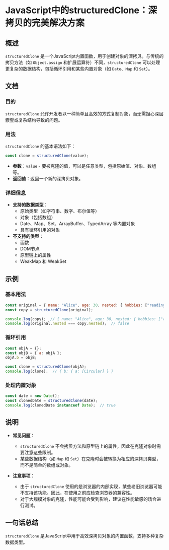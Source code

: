 <!--
Meta Description: # JavaScript中的structuredClone：深拷贝的完美解决方案 ## 概述 `structuredClone` 是一个JavaScript内置函数，用于创建对象的深拷贝。与传统的拷贝方法（如 `Object.assign` 和扩展运算符）不同，`structuredClone` 可...
Meta Keywords: structuredclone, const, date, javascript, nested
-->

# JavaScript中的structuredClone：深拷贝的完美解决方案

## 概述
`structuredClone` 是一个JavaScript内置函数，用于创建对象的深拷贝。与传统的拷贝方法（如 `Object.assign` 和扩展运算符）不同，`structuredClone` 可以处理更复杂的数据结构，包括循环引用和某些内置对象（如 `Date`、`Map` 和 `Set`）。

## 文档
### 目的
`structuredClone` 允许开发者以一种简单且高效的方式复制对象，而无需担心深层嵌套或复杂结构导致的问题。

### 用法
`structuredClone` 的基本语法如下：
```javascript
const clone = structuredClone(value);
```
- **参数**：`value` - 要被克隆的值，可以是任意类型，包括原始值、对象、数组等。
- **返回值**：返回一个新的深拷贝对象。

### 详细信息
- **支持的数据类型**：
  - 原始类型（如字符串、数字、布尔值等）
  - 对象（包括数组）
  - Date、Map、Set、ArrayBuffer、TypedArray 等内置对象
  - 具有循环引用的对象
- **不支持的类型**：
  - 函数
  - DOM节点
  - 原型链上的属性
  - WeakMap 和 WeakSet

## 示例
### 基本用法
```javascript
const original = { name: "Alice", age: 30, nested: { hobbies: ["reading", "gaming"] } };
const copy = structuredClone(original);

console.log(copy);  // { name: "Alice", age: 30, nested: { hobbies: ["reading", "gaming"] } }
console.log(original.nested === copy.nested);  // false
```

### 循环引用
```javascript
const objA = {};
const objB = { a: objA };
objA.b = objB;

const clone = structuredClone(objA);
console.log(clone);  // { b: { a: [Circular] } }
```

### 处理内置对象
```javascript
const date = new Date();
const clonedDate = structuredClone(date);
console.log(clonedDate instanceof Date);  // true
```

## 说明
- **常见问题**：
  - `structuredClone` 不会拷贝方法和原型链上的属性，因此在克隆对象时需要注意这些限制。
  - 某些数据结构（如 `Map` 和 `Set`）在克隆时会被转换为相应的深拷贝类型，而不是简单的数组或对象。

- **注意事项**：
  - 由于 `structuredClone` 使用的是浏览器的内部实现，某些老旧浏览器可能不支持该功能。因此，在使用之前应检查浏览器的兼容性。
  - 对于大规模对象的克隆，性能可能会受到影响，建议在性能敏感的场合进行测试。

## 一句话总结
`structuredClone` 是JavaScript中用于高效深拷贝对象的内置函数，支持多种复杂数据类型。